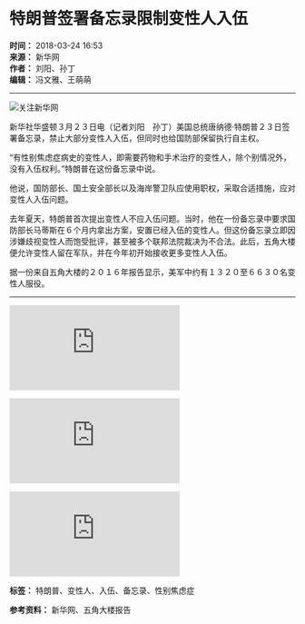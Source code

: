 # 特朗普签署备忘录限制变性人入伍

**时间：** 2018-03-24 16:53  
**来源：** 新华网  
**作者：** 刘阳、孙丁  
**编辑：** 冯文雅、王萌萌  

---

![关注新华网](http://www.newsimg.cn/xl2017/images/wx.png)

新华社华盛顿３月２３日电（记者刘阳　孙丁）美国总统唐纳德·特朗普２３日签署备忘录，禁止大部分变性人入伍，但同时也给国防部保留执行自主权。

“有性别焦虑症病史的变性人，即需要药物和手术治疗的变性人，除个别情况外，没有入伍权利。”特朗普在这份备忘录中说。

他说，国防部长、国土安全部长以及海岸警卫队应使用职权，采取合适措施，应对变性人入伍问题。

去年夏天，特朗普首次提出变性人不应入伍问题。当时，他在一份备忘录中要求国防部长马蒂斯在６个月内拿出方案，安置已经入伍的变性人。但这份备忘录立即因涉嫌歧视变性人而饱受批评，甚至被多个联邦法院裁决为不合法。此后，五角大楼便允许变性人留在军队，并在今年初开始接收更多变性人入伍。

据一份来自五角大楼的２０１６年报告显示，美军中约有１３２０至６６３０名变性人服役。

---

![美国前国务卿蒂勒森发表告别演说](http://us.xinhuanet.com/2018-03/23/c_129835694.htm)

![美国得州奥斯汀警方：连环爆炸案嫌犯已经死亡](http://us.xinhuanet.com/2018-03/22/c_129834333.htm)

![参观者越来越多 米歇尔画像不得已"搬家"](http://us.xinhuanet.com/2018-03/23/c_129835073.htm)

**标签：** 特朗普、变性人、入伍、备忘录、性别焦虑症  

**参考资料：** 新华网、五角大楼报告